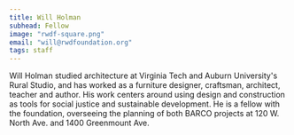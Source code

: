 ```yaml
---
title: Will Holman
subhead: Fellow
image: "rwdf-square.png"
email: "will@rwdfoundation.org"
tags: staff
---
```


Will Holman studied architecture at Virginia Tech and Auburn University's Rural Studio, and has worked as a furniture designer, craftsman, architect, teacher and author. His work centers around using design and construction as tools for social justice and sustainable development. He is a fellow with the foundation, overseeing the planning of both BARCO projects at 120 W. North Ave. and 1400 Greenmount Ave. 

